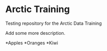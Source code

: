 # Arctic Training
Testing repository for the Arctic Data Training

Add some more description. 

*Apples
*Oranges
*Kiwi

